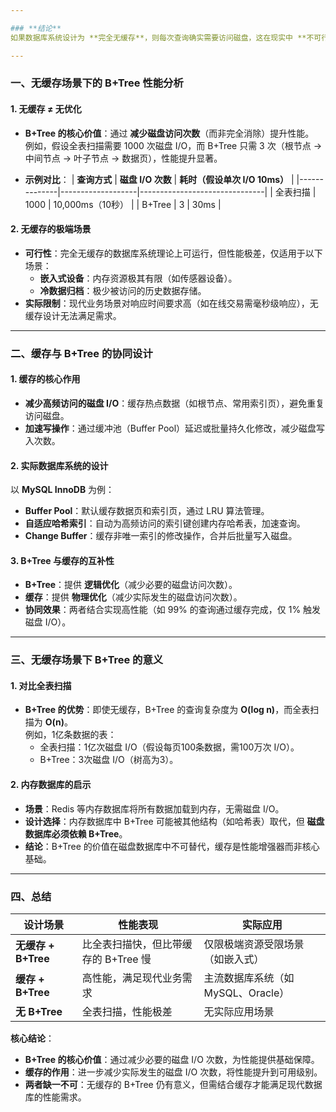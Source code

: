 ```yaml
---

### **结论**
如果数据库系统设计为 **完全无缓存**，则每次查询确实需要访问磁盘，这在现实中 **不可行**。但即使没有缓存，B+Tree 的存在依然 **有意义**，因为它通过 **减少磁盘 I/O 次数** 提升了性能。以下从技术原理和实际设计角度展开分析：

---
```


### **一、无缓存场景下的 B+Tree 性能分析**

#### **1. 无缓存 ≠ 无优化**
- **B+Tree 的核心价值**：通过 **减少磁盘访问次数**（而非完全消除）提升性能。  
  例如，假设全表扫描需要 1000 次磁盘 I/O，而 B+Tree 只需 3 次（根节点 → 中间节点 → 叶子节点 → 数据页），性能提升显著。

- **示例对比**：
  | **查询方式** | **磁盘 I/O 次数** | **耗时（假设单次 I/O 10ms）** |
  |--------------|-------------------|-------------------------------|
  | 全表扫描     | 1000              | 10,000ms（10秒）              |
  | B+Tree       | 3                 | 30ms                          |

#### **2. 无缓存的极端场景**
- **可行性**：完全无缓存的数据库系统理论上可运行，但性能极差，仅适用于以下场景：  
  - **嵌入式设备**：内存资源极其有限（如传感器设备）。  
  - **冷数据归档**：极少被访问的历史数据存储。  
- **实际限制**：现代业务场景对响应时间要求高（如在线交易需毫秒级响应），无缓存设计无法满足需求。

---

### **二、缓存与 B+Tree 的协同设计**

#### **1. 缓存的核心作用**
- **减少高频访问的磁盘 I/O**：缓存热点数据（如根节点、常用索引页），避免重复访问磁盘。  
- **加速写操作**：通过缓冲池（Buffer Pool）延迟或批量持久化修改，减少磁盘写入次数。

#### **2. 实际数据库系统的设计**
以 **MySQL InnoDB** 为例：
- **Buffer Pool**：默认缓存数据页和索引页，通过 LRU 算法管理。  
- **自适应哈希索引**：自动为高频访问的索引键创建内存哈希表，加速查询。  
- **Change Buffer**：缓存非唯一索引的修改操作，合并后批量写入磁盘。

#### **3. B+Tree 与缓存的互补性**
- **B+Tree**：提供 **逻辑优化**（减少必要的磁盘访问次数）。  
- **缓存**：提供 **物理优化**（减少实际发生的磁盘访问次数）。  
- **协同效果**：两者结合实现高性能（如 99% 的查询通过缓存完成，仅 1% 触发磁盘 I/O）。

---

### **三、无缓存场景下 B+Tree 的意义**

#### **1. 对比全表扫描**
- **B+Tree 的优势**：即使无缓存，B+Tree 的查询复杂度为 **O(log n)**，而全表扫描为 **O(n)**。  
  例如，1亿条数据的表：
  - 全表扫描：1亿次磁盘 I/O（假设每页100条数据，需100万次 I/O）。  
  - B+Tree：3次磁盘 I/O（树高为3）。

#### **2. 内存数据库的启示**
- **场景**：Redis 等内存数据库将所有数据加载到内存，无需磁盘 I/O。  
- **设计选择**：内存数据库中 B+Tree 可能被其他结构（如哈希表）取代，但 **磁盘数据库必须依赖 B+Tree**。  
- **结论**：B+Tree 的价值在磁盘数据库中不可替代，缓存是性能增强器而非核心基础。

---

### **四、总结**
| **设计场景**       | **性能表现**                     | **实际应用**                     |
|--------------------|----------------------------------|----------------------------------|
| **无缓存 + B+Tree** | 比全表扫描快，但比带缓存的 B+Tree 慢 | 仅限极端资源受限场景（如嵌入式） |
| **缓存 + B+Tree**   | 高性能，满足现代业务需求         | 主流数据库系统（如 MySQL、Oracle） |
| **无 B+Tree**       | 全表扫描，性能极差               | 无实际应用场景                   |

**核心结论**：  
- **B+Tree 的核心价值**：通过减少必要的磁盘 I/O 次数，为性能提供基础保障。  
- **缓存的作用**：进一步减少实际发生的磁盘 I/O 次数，将性能提升到可用级别。  
- **两者缺一不可**：无缓存的 B+Tree 仍有意义，但需结合缓存才能满足现代数据库的性能需求。

